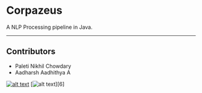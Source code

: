 # Corpazeus
A NLP Processing pipeline in Java.

---
## Contributors

[1.1]: http://i.imgur.com/tXSoThF.png (twitter icon with padding)
[2.1]: http://i.imgur.com/P3YfQoD.png (facebook icon with padding)
[3.1]: http://i.imgur.com/yCsTjba.png (google plus icon with padding)
[4.1]: http://i.imgur.com/YckIOms.png (tumblr icon with padding)
[5.1]: http://i.imgur.com/1AGmwO3.png (dribbble icon with padding)
[6.1]: http://i.imgur.com/0o48UoR.png (github icon with padding)
[1.1.1]: https://mobile.twitter.com/Aadharsh2002
  
- Paleti Nikhil Chowdary
- Aadharsh Aadhithya A 

>

[![alt text][1.1]][1.1.1]
[![alt text][6.1]][6]


